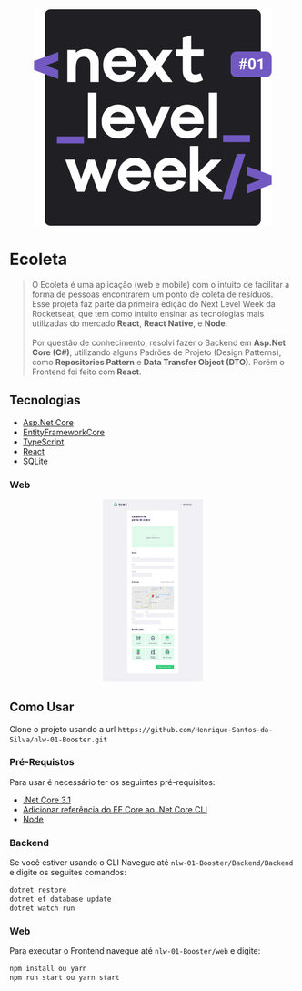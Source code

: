 <div align="center"> <img src=".github/logo.svg" title="FVCproductions" alt="FVCproductions"></div>

# Ecoleta
> O Ecoleta é uma aplicação (web e mobile) com o intuito de facilitar a forma de pessoas encontrarem um ponto de coleta de resíduos. <br />
> Esse projeta faz parte da primeira edição do Next Level Week da Rocketseat, que tem como intuito ensinar as tecnologias mais utilizadas do mercado **React**, **React Native**, e **Node**. <br> <br>
> Por questão de conhecimento, resolvi fazer o Backend em **Asp.Net Core (C#)**, utilizando alguns Padrões de Projeto (Design Patterns), como **Repositories Pattern** e **Data Transfer Object (DTO)**. Porém o Frontend foi feito com **React**.

## Tecnologias
- [Asp.Net Core](https://docs.microsoft.com/pt-br/aspnet/core/?view=aspnetcore-3.1)
- [EntityFrameworkCore](https://docs.microsoft.com/pt-br/ef/)
- [TypeScript](https://www.typescriptlang.org/)
- [React](https://reactjs.org/)
- [SQLite](https://www.sqlite.org/index.html)

### Web

<div align="center"> <img style="width: 35%;" src=".github/web-register.svg" alt="Preview registro web"></div>

## Como Usar
Clone o projeto usando a url `https://github.com/Henrique-Santos-da-Silva/nlw-01-Booster.git`

### Pré-Requistos
Para usar é necessário ter os seguintes pré-requisitos:

- [.Net Core 3.1](https://dotnet.microsoft.com/download/dotnet-core/3.1)
- [Adicionar referência do EF Core ao .Net Core CLI](https://docs.microsoft.com/pt-br/ef/core/miscellaneous/cli/dotnet)
- [Node](https://nodejs.org/en/)

### Backend
Se você estiver usando o CLI Navegue até `nlw-01-Booster/Backend/Backend` e digite os seguites comandos:
```
dotnet restore
dotnet ef database update
dotnet watch run
```

### Web
Para executar o Frontend navegue até `nlw-01-Booster/web` e digite:
```
npm install ou yarn
npm run start ou yarn start
```




